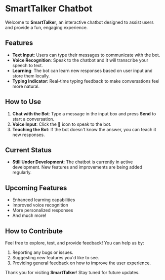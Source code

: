 # SmartTalker Chatbot

Welcome to **SmartTalker**, an interactive chatbot designed to assist users and provide a fun, engaging experience.

## Features
- **Text Input**: Users can type their messages to communicate with the bot.
- **Voice Recognition**: Speak to the chatbot and it will transcribe your speech to text.
- **Learning**: The bot can learn new responses based on user input and store them locally.
- **Typing Indicator**: Real-time typing feedback to make conversations feel more natural.

## How to Use
1. **Chat with the Bot**: Type a message in the input box and press **Send** to start a conversation.
2. **Voice Input**: Click the 🎤 icon to speak to the bot.
3. **Teaching the Bot**: If the bot doesn't know the answer, you can teach it new responses.

## Current Status
- **Still Under Development**: The chatbot is currently in active development. New features and improvements are being added regularly.

## Upcoming Features
- Enhanced learning capabilities
- Improved voice recognition
- More personalized responses
- And much more!

## How to Contribute
Feel free to explore, test, and provide feedback! You can help us by:
1. Reporting any bugs or issues.
2. Suggesting new features you'd like to see.
3. Providing general feedback on how to improve the user experience.

Thank you for visiting **SmartTalker**! Stay tuned for future updates.
